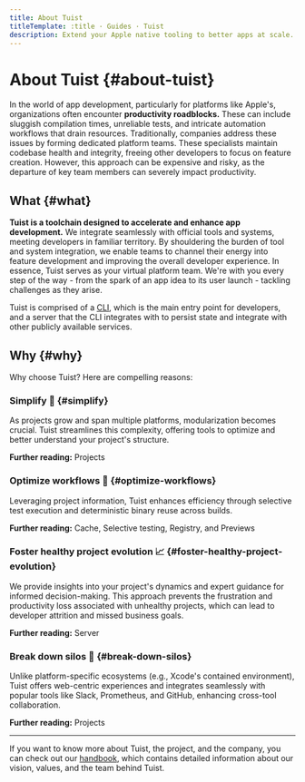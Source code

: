 ```yaml
---
title: About Tuist
titleTemplate: :title · Guides · Tuist
description: Extend your Apple native tooling to better apps at scale.
---
```


<script setup>
import VPFeature from "vitepress/dist/client/theme-default/components/VPFeature.vue";
</script>

# About Tuist {#about-tuist}

In the world of app development, particularly for platforms like Apple's, organizations often encounter **productivity roadblocks.** These can include sluggish compilation times, unreliable tests, and intricate automation workflows that drain resources. Traditionally, companies address these issues by forming dedicated platform teams. These specialists maintain codebase health and integrity, freeing other developers to focus on feature creation. However, this approach can be expensive and risky, as the departure of key team members can severely impact productivity.

## What {#what}

**Tuist is a toolchain designed to accelerate and enhance app development.** We integrate seamlessly with official tools and systems, meeting developers in familiar territory. By shouldering the burden of tool and system integration, we enable teams to channel their energy into feature development and improving the overall developer experience. In essence, Tuist serves as your virtual platform team. We're with you every step of the way - from the spark of an app idea to its user launch - tackling challenges as they arise.

Tuist is comprised of a [CLI](https://github.com/tuist/tuist), which is the main entry point for developers, and a <LocalizedLink href="/server/introduction/why-a-server">server</LocalizedLink> that the CLI integrates with to persist state and integrate with other publicly available services.

## Why {#why}

Why choose Tuist? Here are compelling reasons:

### Simplify 🌱 {#simplify}

As projects grow and span multiple platforms, modularization becomes crucial. Tuist streamlines this complexity, offering tools to optimize and better understand your project's structure.

**Further reading:** <LocalizedLink href="/guides/features/projects">Projects</LocalizedLink>

### Optimize workflows 🚀 {#optimize-workflows}

Leveraging project information, Tuist enhances efficiency through selective test execution and deterministic binary reuse across builds.

**Further reading:** <LocalizedLink href="/guides/features/cache">Cache</LocalizedLink>, <LocalizedLink href="/guides/features/selective-testing">Selective testing</LocalizedLink>, <LocalizedLink href="/guides/features/registry">Registry</LocalizedLink>, and <LocalizedLink href="/guides/features/previews">Previews</LocalizedLink>

### Foster healthy project evolution 📈 {#foster-healthy-project-evolution}

We provide insights into your project's dynamics and expert guidance for informed decision-making. This approach prevents the frustration and productivity loss associated with unhealthy projects, which can lead to developer attrition and missed business goals.

**Further reading:** <LocalizedLink href="/server/introduction/why-a-server">Server</LocalizedLink>

### Break down silos 💜 {#break-down-silos}

Unlike platform-specific ecosystems (e.g., Xcode's contained environment), Tuist offers web-centric experiences and integrates seamlessly with popular tools like Slack, Prometheus, and GitHub, enhancing cross-tool collaboration.

**Further reading:** <LocalizedLink href="/guides/features/projects">Projects</LocalizedLink>

---

If you want to know more about Tuist, the project, and the company, you can check out our [handbook](https://handbook.tuist.io/), which contains detailed information about our vision, values, and the team behind Tuist.
